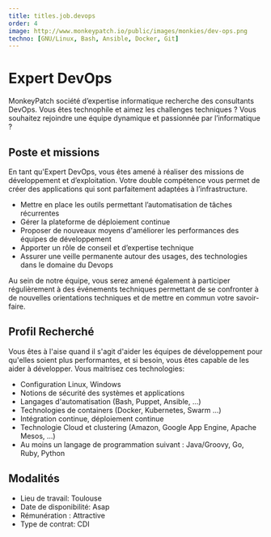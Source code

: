 ```yaml
---
title: titles.job.devops
order: 4
image: http://www.monkeypatch.io/public/images/monkies/dev-ops.png
techno: [GNU/Linux, Bash, Ansible, Docker, Git]
---
```


# Expert DevOps

MonkeyPatch société d’expertise informatique recherche des consultants DevOps. Vous êtes technophile et aimez les challenges techniques ? Vous souhaitez rejoindre une équipe dynamique et passionnée par l’informatique ?

## Poste et missions

En tant qu'Expert DevOps, vous êtes amené à réaliser des missions de développement et d’exploitation. Votre double compétence vous permet de  créer des applications qui sont parfaitement adaptées à l’infrastructure.

 * Mettre en place les outils permettant l’automatisation de tâches récurrentes
 * Gérer la plateforme de déploiement continue
 * Proposer de nouveaux moyens d'améliorer les performances des équipes de développement
 * Apporter un rôle de conseil et d’expertise technique
 * Assurer une veille permanente autour des usages, des technologies dans le domaine du Devops

<!--more-->

Au sein de notre équipe, vous serez amené également à participer régulièrement à des événements techniques permettant de se confronter à de nouvelles orientations techniques et de mettre en commun votre savoir-faire.

## Profil Recherché

Vous êtes à l'aise quand il s'agit d'aider les équipes de développement pour qu'elles soient plus performantes, et si besoin, vous êtes capable de les aider à développer.
Vous maitrisez ces technologies:

 * Configuration Linux, Windows
 * Notions de sécurité des systèmes et applications
 * Langages d'automatisation (Bash, Puppet, Ansible, ...)
 * Technologies de containers (Docker, Kubernetes, Swarm ...)
 * Intégration continue, déploiement continue
 * Technologie Cloud et clustering (Amazon, Google App Engine, Apache Mesos, ...)
 * Au moins un langage de programmation suivant : Java/Groovy, Go, Ruby, Python

## Modalités

* Lieu de travail: Toulouse
* Date de disponibilité: Asap
* Rémunération : Attractive
* Type de contrat: CDI
